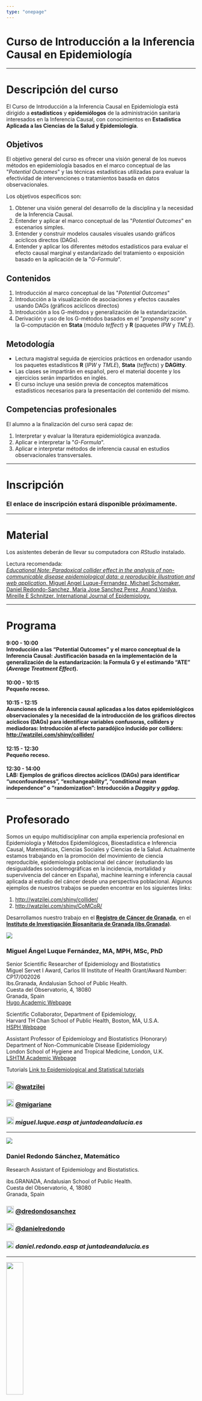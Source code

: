 ```yaml
---
type: "onepage"
---
```


# Curso de Introducción a la Inferencia Causal en Epidemiología

---------------------

# Descripción del curso

El Curso de Introducción a la Inferencia Causal en Epidemiología está dirigido a **estadísticos** y **epidemiólogos** de la administración sanitaria interesados en la Inferencia Causal, con conocimientos en **Estadística Aplicada a las Ciencias de la Salud y Epidemiología**.


## Objetivos

El objetivo general del curso es ofrecer una visión general de los nuevos métodos en epidemiología basados en el marco conceptual de las "*Potential Outcomes*" y las técnicas estadísticas utilizadas para evaluar la efectividad de intervenciones o tratamientos basada en datos observacionales.

Los objetivos específicos son:

1. Obtener una visión general del desarrollo de la disciplina y la necesidad de la Inferencia Causal. 
2. Entender y aplicar el marco conceptual de las "*Potential Outcomes*" en escenarios simples.  
3. Entender y construir modelos causales visuales usando gráficos acíclicos directos (DAGs).  
4. Entender y aplicar los diferentes métodos estadísticos para evaluar el efecto causal marginal y estandarizado del tratamiento o exposición basado en la aplicación de la "*G-Formula*".

## Contenidos

1. Introducción al marco conceptual de las "*Potential Outcomes*"  
2. Introducción a la visualización de asociaciones y efectos causales usando DAGs (gráficos acíclicos directos)
3. Introducción a los G-métodos y generalización de la estandarización.
4. Derivación y uso de los G-métodos basados en el "*propensity score*" y la G-computación en **Stata** (módulo *teffect*) y **R** (paquetes *IPW* y *TMLE*).

## Metodología

- Lectura magistral seguida de ejercicios prácticos en ordenador usando los paquetes estadísticos **R** (*IPW* y *TMLE*), **Stata** (*teffects*) y **DAGitty**.
- Las clases se impartirán en español, pero el material docente y los ejercicios serán impartidos en inglés.
- El curso incluye una sesión previa de conceptos matemáticos estadísticos necesarios para la presentación del contenido del mismo.

## Competencias profesionales

El alumno a la finalización del curso será capaz de:

1. Interpretar y evaluar la literatura epidemiológica avanzada.
2. Aplicar e interpretar la "*G-Formula*".
3. Aplicar e interpretar métodos de inferencia causal en estudios observacionales transversales.

<!---

## Sistema de evaluación

Participación en clase y prácticas.

--->

---------------------

# Inscripción

### El enlace de inscripción estará disponible próximamente.

---------------------

# Material

Los asistentes deberán de llevar su computadora con *RStudio* instalado.

Lectura recomendada:<br> 
[*Educational Note: Paradoxical collider effect in the analysis of non-communicable disease epidemiological data: a reproducible illustration and web application*. Miguel Angel Luque-Fernandez, Michael Schomaker, Daniel Redondo-Sanchez, Maria Jose Sanchez Perez, Anand Vaidya, Mireille E Schnitzer. International Journal of Epidemiology.](https://academic.oup.com/ije/advance-article/doi/10.1093/ije/dyy275/5248195)

---------------------

# Programa

#### 9:00 - 10:00<br> Introducción a las “Potential Outcomes” y el marco conceptual de la Inferencia Causal: Justificación basada en la implementación de la generalización de la estandarización: la Formula G y el estimando “ATE” (*Average Treatment Effect*).

#### 10:00 - 10:15<br> Pequeño receso.

#### 10:15 - 12:15<br> Asunciones de la inferencia causal aplicadas a los datos epidemiológicos observacionales y la necesidad de la introducción de los gráficos directos acíclicos (DAGs) para identificar variables confusoras, colliders y mediadoras: Introducción al efecto paradójico inducido por colliders: http://watzilei.com/shiny/collider/
 
#### 12:15 - 12:30<br> Pequeño receso.

#### 12:30 - 14:00<br> LAB: Ejemplos de gráficos directos acíclicos (DAGs) para identificar “unconfoundeness”, “exchangeability”, “conditional mean independence” o “randomization”: Introducción a *Daggity* y *ggdag*.

<!--- 
## Lecturas preliminares

1. Lectura 1: A structural approach to selection bias
<button onclick="window.open('https://github.com/migariane/CrashCourseCausalInference/raw/master/Lecturas/Lecture1.pdf')">Descargar</button>
2. Lectura 2: The R package `daggity`
<button onclick="window.open('https://github.com/migariane/CrashCourseCausalInference/raw/master/Lecturas/Lecture2.pdf')">Descargar</button>
3. Lectura 3: Causal models and learning from data
<button onclick="window.open('https://github.com/migariane/CrashCourseCausalInference/raw/master/Lecturas/Lecture3.pdf')">Descargar</button>
4. Extra 1: Tutorial Targeted Maximum Likelihood Estimation
<button onclick="window.open('https://github.com/migariane/CrashCourseCausalInference/raw/master/Lecturas/TMLE-Tutorial-Luque2018.pdf')">Descargar</button>
5. Extra 2: Inferencia Causal aplicada a Epidemiología poblacional del Cáncer
<button onclick="window.open('https://github.com/migariane/CrashCourseCausalInference/raw/master/Lecturas/TMLE_Application_Luque2017.pdf')">Descargar</button>
--->

<!---

## Día 1

### Presentaciones  
Presentación 1 
<button onclick="window.open('https://github.com/migariane/CrashCourseCausalInference/raw/master/Slides/Day1_1.pdf')">Descargar</button>  
Presentación 2
<button onclick="window.open('https://github.com/migariane/CrashCourseCausalInference/raw/master/Slides/Day1_2.pdf')">Descargar</button>  
### Prácticas (Lab)    
Lab 1

<button onclick="window.open('https://github.com/migariane/CrashCourseCausalInference/raw/master/Labs/Lab1.pdf')">Descargar</button>

## Día 2  

### Presentaciones  
Presentación 3
<button onclick="window.open('https://github.com/migariane/CrashCourseCausalInference/raw/master/Slides/Day2.pdf')">Descargar</button>

### Prácticas (Lab)  
Lab 2   
<button onclick="window.open('https://github.com/migariane/CrashCourseCausalInference/raw/master/Labs/Lab2.pdf')">Descargar</button>


## Recurso para aprender Stata    
[Learning Stata](https://www.stata.com/learn/)  

## Recurso para aprender R  
[Learning R (tidyverse world)](https://www.tidyverse.org/learn/)  
--->

---------------------

# Profesorado

Somos un equipo multidisciplinar con amplia experiencia profesional en Epidemiología y Métodos Epidemilógicos, Bioestadística e Inferencia Causal, Matemáticas, Ciencias Sociales y Ciencias de la Salud. Actualmente estamos trabajando en la promoción del movimiento de ciencia reproducible, epidemiologia poblacional del cáncer (estudiando las desigualdades sociodemográficas en la incidencia, mortalidad y supervivencia del cáncer en España), machine learning e inferencia causal aplicada al estudio del cáncer desde una perspectiva poblacional. Algunos ejemplos de nuestros trabajos se pueden encontrar en los siguientes links:  

1. http://watzilei.com/shiny/collider/  
2. http://watzilei.com/shiny/CoMCoR/  

Desarrollamos nuestro trabajo en el [**Registro de Cáncer de Granada**](http://www.cancergranada.org), en el [**Instituto de Investigación Biosanitaria de Granada (ibs.Granada)**](http://www.ibsgranada.es/).

![](images/logo_MALF.png)

### **Miguel Ángel Luque Fernández, MA, MPH, MSc, PhD**
Senior Scientific Researcher of Epidemiology and Biostatistics  
Miguel Servet I Award, Carlos III Institute of Health Grant/Award Number: CP17/002026  
Ibs.Granada, Andalusian School of Public Health.  
Cuesta del Observatorio, 4, 18080  
Granada, Spain    
[Hugo Academic Webpage](http://watzilei.com/maluque.html)  

Scientific Collaborator, Department of Epidemiology,    
Harvard TH Chan School of Public Health, Boston, MA, U.S.A.     
[HSPH Webpage](https://scholar.harvard.edu/malf)      
 
Assistant Professor of Epidemiology and Biostatistics (Honorary)   
Department of Non-Communicable Disease Epidemiology  
London School of Hygiene and Tropical Medicine, London, U.K.    
[LSHTM Academic Webpage](http://www.lshtm.ac.uk/aboutus/people/luque.miguel-angel)  

Tutorials [Link to Epidemiological and Statistical tutorials](http://migariane.github.io/)

### <img src="images/tw.png" alt="twitter" style="width: 20px;"/> [@watzilei](http://www.twitter.com/watzilei)

### <img src="images/git.png" alt="git" style="width: 20px;"/>  [@migariane](https://github.com/migariane)

### <img src="images/email.png" alt="email" style="width: 20px;"/>  *miguel.luque.easp at juntadeandalucia.es*

---------------------

![](images/logo_DRS.png)

### **Daniel Redondo Sánchez, Matemático**

Research Assistant of Epidemiology and Biostatistics.

ibs.GRANADA, Andalusian School of Public Health.  
Cuesta del Observatorio, 4, 18080  
Granada, Spain

### <img src="images/tw.png" alt="twitter" style="width:20px"/> [@dredondosanchez](http://www.twitter.com/dredondosanchez)

### <img src="images/git.png" alt="git" style="width:20px"/> [@danielredondo](https://github.com/danielredondo)

### <img src="images/email.png" alt="email" style="width:20px"/>  *daniel.redondo.easp at juntadeandalucia.es*

---------------------

[<img src="/img/tw.png"  style = "width:30%;">](https://twitter.com/intent/tweet?text=Curso%20de%20Introduccion%20a%20la%20Inferencia%20Causal&url=http://ccci.netlify.com/&via=WATZILEI)

---------------------

<img src="images/logo_ibs.png" alt="logo" style="width: 80%;"/>

<img src="images/logo_feder.png" alt="logo" style="width: 80%;"/>
